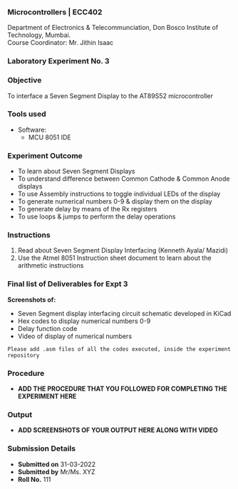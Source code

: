 ### Microcontrollers | ECC402 
Department of Electronics & Telecommunciation, 
Don Bosco Institute of Technology, Mumbai.  
Course Coordinator: Mr. Jithin Isaac

### Laboratory Experiment No. 3
 
### Objective  
To interface a Seven Segment Display to the AT89S52 microcontroller
 
### Tools used  
- Software: 
  - MCU 8051 IDE 

### Experiment Outcome
- To learn about Seven Segment Displays
- To understand difference between Common Cathode & Common Anode displays
- To use Assembly instructions to toggle individual LEDs of the display
- To generate numerical numbers 0-9 & display them on the display
- To generate delay by means of the Rx registers
- To use loops & jumps to perform the delay operations

### Instructions

1. Read about Seven Segment Display Interfacing (Kenneth Ayala/ Mazidi)
2. Use the Atmel 8051 Instruction sheet document to learn about the arithmetic instructions

### Final list of Deliverables for Expt 3

**Screenshots of:**
- Seven Segment display interfacing circuit schematic developed in KiCad
- Hex codes to display numerical numbers 0-9
- Delay function code
- Video of display of numerical numbers

`Please add .asm files of all the codes executed, inside the experiment repository`

### Procedure 
- **ADD THE PROCEDURE THAT YOU FOLLOWED FOR COMPLETING THE EXPERIMENT HERE**

### Output
- **ADD SCREENSHOTS OF YOUR OUTPUT HERE ALONG WITH VIDEO**  

### Submission Details
- **Submitted on** 31-03-2022
- **Submitted by** Mr/Ms. XYZ
- **Roll No.** 111
